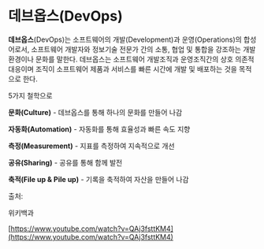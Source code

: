 # 데브옵스(DevOps)

**데브옵스**(DevOps)는 소프트웨어의 개발(Development)과 운영(Operations)의 합성어로서, 소프트웨어 개발자와 정보기술 전문가 간의 소통, 협업 및 통합을 강조하는 개발 환경이나 문화를 말한다. 데브옵스는 소프트웨어 개발조직과 운영조직간의 상호 의존적 대응이며 조직이 소프트웨어 제품과 서비스를 빠른 시간에 개발 및 배포하는 것을 목적으로 한다.

5가지 철학으로

**문화(Culture)** - 데브옵스를 통해 하나의 문화를 만들어 나감

**자동화(Automation)** - 자동화를 통해 효율성과 빠른 속도 지향

**측정(Measurement)** - 지표를 측정하여 지속적으로 개선

**공유(Sharing)** - 공유를 통해 함께 발전

**축적(File up & Pile up)** - 기록을 축적하여 자산을 만들어 나감

출처: 

위키백과

[https://www.youtube.com/watch?v=QAj3fsttKM4](https://www.youtube.com/watch?v=QAj3fsttKM4)